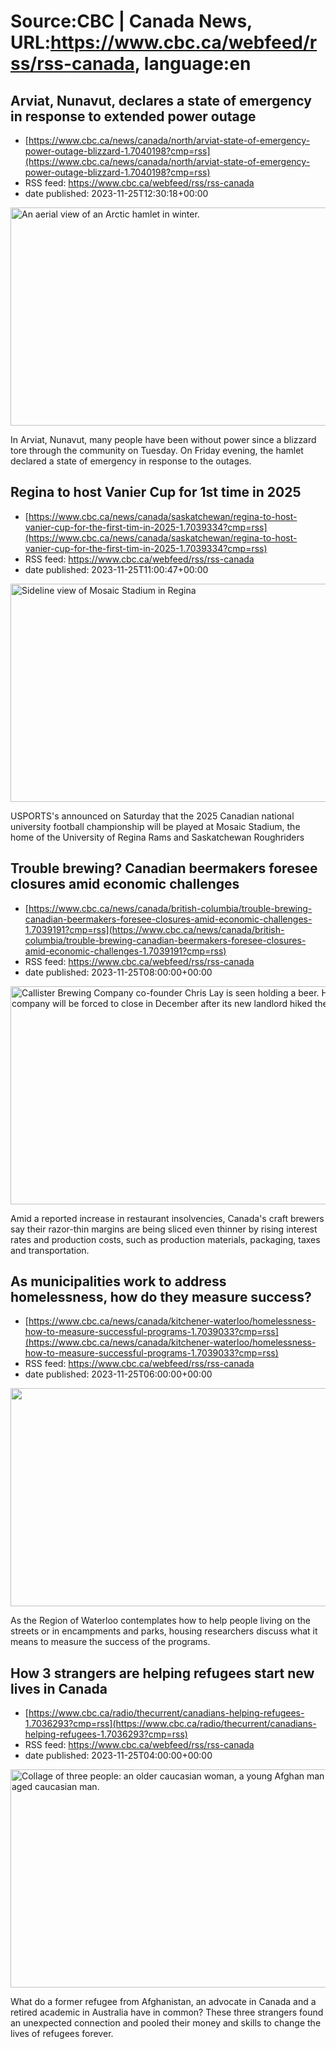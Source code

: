 # Source:CBC | Canada News, URL:https://www.cbc.ca/webfeed/rss/rss-canada, language:en

## Arviat, Nunavut, declares a state of emergency in response to extended power outage
 - [https://www.cbc.ca/news/canada/north/arviat-state-of-emergency-power-outage-blizzard-1.7040198?cmp=rss](https://www.cbc.ca/news/canada/north/arviat-state-of-emergency-power-outage-blizzard-1.7040198?cmp=rss)
 - RSS feed: https://www.cbc.ca/webfeed/rss/rss-canada
 - date published: 2023-11-25T12:30:18+00:00

<img alt="An aerial view of an Arctic hamlet in winter." height="349" src="https://i.cbc.ca/1.3531147.1681415861!/fileImage/httpImage/image.jpg_gen/derivatives/16x9_620/arviat-drone-shot-nunavut-apr-11-2016.jpg" title="The youth will put together a video of the survival program, so the knowledge of elders can be shared more widely. They used a drone camera to capture aerial footage." width="620" /><p>In Arviat, Nunavut, many people have been without power since a blizzard tore through the community on Tuesday. On Friday evening, the hamlet declared a state of emergency in response to the outages.</p>

## Regina to host Vanier Cup for 1st time in 2025
 - [https://www.cbc.ca/news/canada/saskatchewan/regina-to-host-vanier-cup-for-the-first-tim-in-2025-1.7039334?cmp=rss](https://www.cbc.ca/news/canada/saskatchewan/regina-to-host-vanier-cup-for-the-first-tim-in-2025-1.7039334?cmp=rss)
 - RSS feed: https://www.cbc.ca/webfeed/rss/rss-canada
 - date published: 2023-11-25T11:00:47+00:00

<img alt="Sideline view of Mosaic Stadium in Regina" height="349" src="https://i.cbc.ca/1.5310728.1700853430!/fileImage/httpImage/image.jpg_gen/derivatives/16x9_620/mosaic-stadium.jpg" title="Sideline view of Mosaic Stadium in Regina where the 2025 Vanier Cup will be played." width="620" /><p>USPORTS's announced on Saturday that the 2025 Canadian national university football championship will be played at Mosaic Stadium, the home of the University of Regina Rams and Saskatchewan Roughriders</p>

## Trouble brewing? Canadian beermakers foresee closures amid economic challenges
 - [https://www.cbc.ca/news/canada/british-columbia/trouble-brewing-canadian-beermakers-foresee-closures-amid-economic-challenges-1.7039191?cmp=rss](https://www.cbc.ca/news/canada/british-columbia/trouble-brewing-canadian-beermakers-foresee-closures-amid-economic-challenges-1.7039191?cmp=rss)
 - RSS feed: https://www.cbc.ca/webfeed/rss/rss-canada
 - date published: 2023-11-25T08:00:00+00:00

<img alt="Callister Brewing Company co-founder Chris Lay is seen holding a beer. He says his company will be forced to close in December after its new landlord hiked their rent by 45%." height="349" src="https://i.cbc.ca/1.7039910.1700868910!/fileImage/httpImage/image.jpg_gen/derivatives/16x9_620/chris-lay.jpg" title="Callister Brewing Company co-founder Chris Lay says his company will be forced to close in December after its new landlord hiked their rent by 45%." width="620" /><p>Amid a reported increase in restaurant insolvencies, Canada's craft brewers say their razor-thin margins are being sliced even thinner by rising interest rates and production costs, such as production materials, packaging, taxes and transportation.</p>

## As municipalities work to address homelessness, how do they measure success?
 - [https://www.cbc.ca/news/canada/kitchener-waterloo/homelessness-how-to-measure-successful-programs-1.7039033?cmp=rss](https://www.cbc.ca/news/canada/kitchener-waterloo/homelessness-how-to-measure-successful-programs-1.7039033?cmp=rss)
 - RSS feed: https://www.cbc.ca/webfeed/rss/rss-canada
 - date published: 2023-11-25T06:00:00+00:00

<img alt="" height="349" src="https://i.cbc.ca/1.6337171.1643835904!/fileImage/httpImage/image.JPG_gen/derivatives/16x9_620/a-better-tent-city-in-kitchener.JPG" title="The tiny homes project similar to the one in Kitchener brings upon a larger conversation about the province&apos;s affordable housing. " width="620" /><p>As the Region of Waterloo contemplates how to help people living on the streets or in encampments and parks, housing researchers discuss what it means to measure the success of the programs.</p>

## How 3 strangers are helping refugees start new lives in Canada
 - [https://www.cbc.ca/radio/thecurrent/canadians-helping-refugees-1.7036293?cmp=rss](https://www.cbc.ca/radio/thecurrent/canadians-helping-refugees-1.7036293?cmp=rss)
 - RSS feed: https://www.cbc.ca/webfeed/rss/rss-canada
 - date published: 2023-11-25T04:00:00+00:00

<img alt="Collage of three people: an older caucasian woman, a young Afghan man and a middle aged caucasian man." height="349" src="https://i.cbc.ca/1.7036378.1700676686!/fileImage/httpImage/image.jpg_gen/derivatives/16x9_620/say-yes-documentary-collage.jpg" title="Left to right: Miriam Faine, Shams Erfan and Stephen Watt work together to bring refugees to Canada via the country&apos;s private sponsorship program. Many of them, like Erfan once was, are Afghan refugees currently stuck in Indonesia with little hope of resettlement to another third country." width="620" /><p>What do a former refugee from Afghanistan, an advocate in Canada and a retired academic in Australia have in common? These three strangers found an unexpected connection and pooled their money and skills to change the lives of refugees forever.</p>

